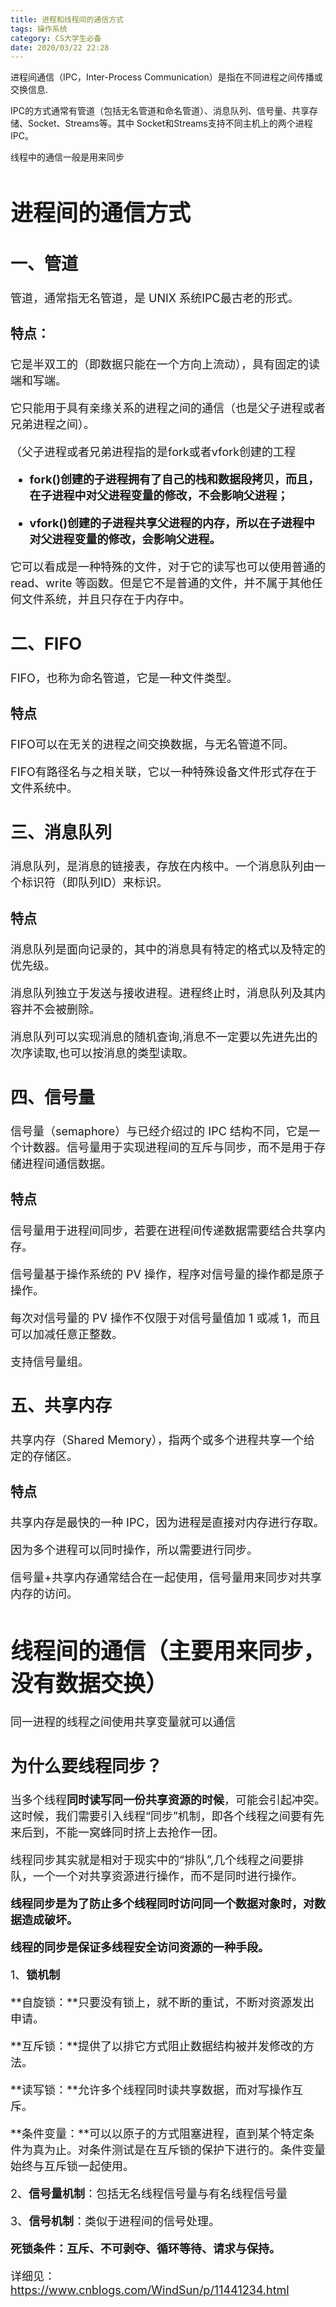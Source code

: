 ```yaml
---
title: 进程和线程间的通信方式
tags: 操作系统
category: CS大学生必备
date: 2020/03/22 22:28
---
```


进程间通信（IPC，Inter-Process Communication）是指在不同进程之间传播或交换信息.

IPC的方式通常有管道（包括无名管道和命名管道）、消息队列、信号量、共享存储、Socket、Streams等。其中 Socket和Streams支持不同主机上的两个进程IPC。

线程中的通信一般是用来同步

<!--more-->

<font size=4>

# 进程间的通信方式

## 一、管道

管道，通常指无名管道，是 UNIX 系统IPC最古老的形式。

### 特点：
它是半双工的（即数据只能在一个方向上流动），具有固定的读端和写端。

它只能用于具有亲缘关系的进程之间的通信（也是父子进程或者兄弟进程之间）。

（父子进程或者兄弟进程指的是fork或者vfork创建的工程

- **fork()创建的子进程拥有了自己的栈和数据段拷贝，而且，在子进程中对父进程变量的修改，不会影响父进程；**

- **vfork()创建的子进程共享父进程的内存，所以在子进程中对父进程变量的修改，会影响父进程。**

它可以看成是一种特殊的文件，对于它的读写也可以使用普通的read、write 等函数。但是它不是普通的文件，并不属于其他任何文件系统，并且只存在于内存中。

## 二、FIFO

FIFO，也称为命名管道，它是一种文件类型。

### 特点

FIFO可以在无关的进程之间交换数据，与无名管道不同。

FIFO有路径名与之相关联，它以一种特殊设备文件形式存在于文件系统中。

## 三、消息队列

消息队列，是消息的链接表，存放在内核中。一个消息队列由一个标识符（即队列ID）来标识。

### 特点

消息队列是面向记录的，其中的消息具有特定的格式以及特定的优先级。

消息队列独立于发送与接收进程。进程终止时，消息队列及其内容并不会被删除。

消息队列可以实现消息的随机查询,消息不一定要以先进先出的次序读取,也可以按消息的类型读取。

## 四、信号量

信号量（semaphore）与已经介绍过的 IPC 结构不同，它是一个计数器。信号量用于实现进程间的互斥与同步，而不是用于存储进程间通信数据。

### 特点

信号量用于进程间同步，若要在进程间传递数据需要结合共享内存。

信号量基于操作系统的 PV 操作，程序对信号量的操作都是原子操作。

每次对信号量的 PV 操作不仅限于对信号量值加 1 或减 1，而且可以加减任意正整数。

支持信号量组。

## 五、共享内存

共享内存（Shared Memory），指两个或多个进程共享一个给定的存储区。

### 特点

共享内存是最快的一种 IPC，因为进程是直接对内存进行存取。

因为多个进程可以同时操作，所以需要进行同步。

信号量+共享内存通常结合在一起使用，信号量用来同步对共享内存的访问。



# 线程间的通信（主要用来同步，没有数据交换）

同一进程的线程之间使用共享变量就可以通信

## **为什么要线程同步？**

当多个线程**同时读写同一份共享资源的时候**，可能会引起冲突。这时候，我们需要引入线程“同步”机制，即各个线程之间要有先来后到，不能一窝蜂同时挤上去抢作一团。

线程同步其实就是相对于现实中的“排队”,几个线程之间要排队，一个一个对共享资源进行操作，而不是同时进行操作。

**线程同步是为了防止多个线程同时访问同一个数据对象时，对数据造成破坏。**

**线程的同步是保证多线程安全访问资源的一种手段。**

1、**锁机制**

**自旋锁：**只要没有锁上，就不断的重试，不断对资源发出申请。

**互斥锁：**提供了以排它方式阻止数据结构被并发修改的方法。

**读写锁：**允许多个线程同时读共享数据，而对写操作互斥。

**条件变量：**可以以原子的方式阻塞进程，直到某个特定条件为真为止。对条件测试是在互斥锁的保护下进行的。条件变量始终与互斥锁一起使用。

2、**信号量机制**：包括无名线程信号量与有名线程信号量

3、**信号机制**：类似于进程间的信号处理。



**死锁条件：互斥、不可剥夺、循环等待、请求与保持。**

详细见：https://www.cnblogs.com/WindSun/p/11441234.html